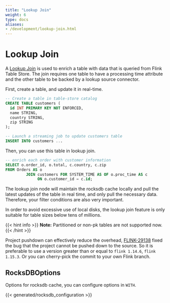 ```yaml
---
title: "Lookup Join"
weight: 6
type: docs
aliases:
- /development/lookup-join.html
---
```

<!--
Licensed to the Apache Software Foundation (ASF) under one
or more contributor license agreements.  See the NOTICE file
distributed with this work for additional information
regarding copyright ownership.  The ASF licenses this file
to you under the Apache License, Version 2.0 (the
"License"); you may not use this file except in compliance
with the License.  You may obtain a copy of the License at

  http://www.apache.org/licenses/LICENSE-2.0

Unless required by applicable law or agreed to in writing,
software distributed under the License is distributed on an
"AS IS" BASIS, WITHOUT WARRANTIES OR CONDITIONS OF ANY
KIND, either express or implied.  See the License for the
specific language governing permissions and limitations
under the License.
-->

# Lookup Join

A [Lookup Join](https://nightlies.apache.org/flink/flink-docs-release-1.15/zh/docs/dev/table/sql/queries/joins/)
is used to enrich a table with data that is queried from Flink Table Store. The join requires one table to have
a processing time attribute and the other table to be backed by a lookup source connector.

First, create a table, and update it in real-time.

```sql
-- Create a table in table-store catalog
CREATE TABLE customers (
  id INT PRIMARY KEY NOT ENFORCED,
  name STRING,
  country STRING,
  zip STRING
);

-- Launch a streaming job to update customers table
INSERT INTO customers ...
```

Then, you can use this table in lookup join.

```sql
-- enrich each order with customer information
SELECT o.order_id, o.total, c.country, c.zip
FROM Orders AS o
         JOIN customers FOR SYSTEM_TIME AS OF o.proc_time AS c
              ON o.customer_id = c.id;
```

The lookup join node will maintain the rocksdb cache locally and pull the latest updates
of the table in real time, and only pull the necessary data. Therefore, your filter conditions
are also very important.

In order to avoid excessive use of local disks, the lookup join feature is only suitable
for table sizes below tens of millions.

{{< hint info >}}
__Note:__ Partitioned or non-pk tables are not supported now.
{{< /hint >}}

Project pushdown can effectively reduce the overhead,
[FLINK-29138](https://issues.apache.org/jira/browse/FLINK-29138) fixed the bug that
the project cannot be pushed down to the source. So it is preferable to use a version
greater than or equal to `flink 1.14.6`, `flink 1.15.3`. Or you can cherry-pick the
commit to your own Flink branch.

## RocksDBOptions

Options for rocksdb cache, you can configure options in `WITH`.

{{< generated/rocksdb_configuration >}}
